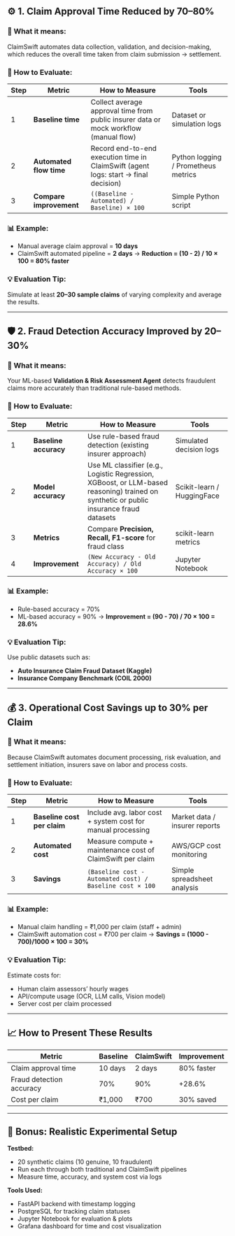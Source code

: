 
## ⚙️ 1. Claim Approval Time Reduced by 70–80%

### 🎯 What it means:

ClaimSwift automates data collection, validation, and decision-making, which reduces the overall time taken from claim submission → settlement.

### 🧪 How to Evaluate:

| Step | Metric                  | How to Measure                                                                        | Tools                               |
| ---- | ----------------------- | ------------------------------------------------------------------------------------- | ----------------------------------- |
| 1    | **Baseline time**       | Collect average approval time from public insurer data or mock workflow (manual flow) | Dataset or simulation logs          |
| 2    | **Automated flow time** | Record end-to-end execution time in ClaimSwift (agent logs: start → final decision)   | Python logging / Prometheus metrics |
| 3    | **Compare improvement** | `((Baseline - Automated) / Baseline) × 100`                                           | Simple Python script                |

### 📊 Example:

* Manual average claim approval = **10 days**
* ClaimSwift automated pipeline = **2 days**
  → **Reduction = (10 - 2) / 10 × 100 = 80% faster**

### 💡 Evaluation Tip:

Simulate at least **20–30 sample claims** of varying complexity and average the results.

---

## 🛡️ 2. Fraud Detection Accuracy Improved by 20–30%

### 🎯 What it means:

Your ML-based **Validation & Risk Assessment Agent** detects fraudulent claims more accurately than traditional rule-based methods.

### 🧪 How to Evaluate:

| Step | Metric                | How to Measure                                                                                                                         | Tools                      |
| ---- | --------------------- | -------------------------------------------------------------------------------------------------------------------------------------- | -------------------------- |
| 1    | **Baseline accuracy** | Use rule-based fraud detection (existing insurer approach)                                                                             | Simulated decision logs    |
| 2    | **Model accuracy**    | Use ML classifier (e.g., Logistic Regression, XGBoost, or LLM-based reasoning) trained on synthetic or public insurance fraud datasets | Scikit-learn / HuggingFace |
| 3    | **Metrics**           | Compare **Precision, Recall, F1-score** for fraud class                                                                                | scikit-learn metrics       |
| 4    | **Improvement**       | `(New Accuracy - Old Accuracy) / Old Accuracy × 100`                                                                                   | Jupyter Notebook           |

### 📊 Example:

* Rule-based accuracy = 70%
* ML-based accuracy = 90%
  → **Improvement = (90 - 70) / 70 × 100 = 28.6%**

### 💡 Evaluation Tip:

Use public datasets such as:

* **Auto Insurance Claim Fraud Dataset (Kaggle)**
* **Insurance Company Benchmark (COIL 2000)**

---

## 💰 3. Operational Cost Savings up to 30% per Claim

### 🎯 What it means:

Because ClaimSwift automates document processing, risk evaluation, and settlement initiation, insurers save on labor and process costs.

### 🧪 How to Evaluate:

| Step | Metric                      | How to Measure                                              | Tools                         |
| ---- | --------------------------- | ----------------------------------------------------------- | ----------------------------- |
| 1    | **Baseline cost per claim** | Include avg. labor cost + system cost for manual processing | Market data / insurer reports |
| 2    | **Automated cost**          | Measure compute + maintenance cost of ClaimSwift per claim  | AWS/GCP cost monitoring       |
| 3    | **Savings**                 | `(Baseline cost - Automated cost) / Baseline cost × 100`    | Simple spreadsheet analysis   |

### 📊 Example:

* Manual claim handling = ₹1,000 per claim (staff + admin)
* ClaimSwift automation cost = ₹700 per claim
  → **Savings = (1000 - 700)/1000 × 100 = 30%**

### 💡 Evaluation Tip:

Estimate costs for:

* Human claim assessors’ hourly wages
* API/compute usage (OCR, LLM calls, Vision model)
* Server cost per claim processed

---

## 📈 How to Present These Results

| Metric                   | Baseline | ClaimSwift | Improvement |
| ------------------------ | -------- | ---------- | ----------- |
| Claim approval time      | 10 days  | 2 days     | 80% faster  |
| Fraud detection accuracy | 70%      | 90%        | +28.6%      |
| Cost per claim           | ₹1,000   | ₹700       | 30% saved   |

---

## 🧠 Bonus: Realistic Experimental Setup

**Testbed:**

* 20 synthetic claims (10 genuine, 10 fraudulent)
* Run each through both traditional and ClaimSwift pipelines
* Measure time, accuracy, and system cost via logs

**Tools Used:**

* FastAPI backend with timestamp logging
* PostgreSQL for tracking claim statuses
* Jupyter Notebook for evaluation & plots
* Grafana dashboard for time and cost visualization
